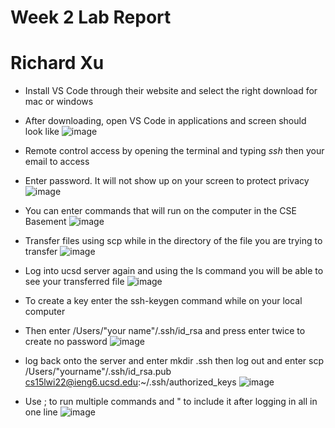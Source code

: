 # Week 2 Lab Report
# Richard Xu 


* Install VS Code through their website and select the right download for mac or windows
* After downloading, open VS Code in applications and screen should look like
![image](https://user-images.githubusercontent.com/97650817/150315842-922bf44e-21b3-40ea-a097-902d672f5b00.png)

* Remote control access by opening the terminal and typing *ssh* then your email to access
* Enter password. It will not show up on your screen to protect privacy
![image](https://user-images.githubusercontent.com/97650817/150317906-2d81a293-adf2-4ffc-a1f6-d870c464930d.png)

* You can enter commands that will run on the computer in the CSE Basement
![image](https://user-images.githubusercontent.com/97650817/150318311-06c6c307-6e8c-488c-8512-0c8524c7c8d9.png)

* Transfer files using scp while in the directory of the file you are trying to transfer
![image](https://user-images.githubusercontent.com/97650817/150320158-ca354984-f5d2-4156-ae27-0ffcd8a2de55.png)
* Log into ucsd server again and using the ls command you will be able to see your transferred file
![image](https://user-images.githubusercontent.com/97650817/150320346-6775d750-5ca2-4a69-9161-51b4433b1367.png)

* To create a key enter the ssh-keygen command while on your local computer
* Then enter /Users/"your name"/.ssh/id_rsa and press enter twice to create no password
![image](https://user-images.githubusercontent.com/97650817/150322158-a7cb0915-e5c0-4d9a-8dc0-ebc2b1834e5a.png)
* log back onto the server and enter mkdir .ssh then log out and enter scp /Users/"yourname"/.ssh/id_rsa.pub cs15lwi22@ieng6.ucsd.edu:~/.ssh/authorized_keys
![image](https://user-images.githubusercontent.com/97650817/150322904-f90d878a-5733-478e-8639-cb465b4c4449.png)

* Use ; to run multiple commands and " to include it after logging in all in one line
![image](https://user-images.githubusercontent.com/97650817/150325947-a919a625-ebe1-476a-98f8-96147e4ded59.png)



